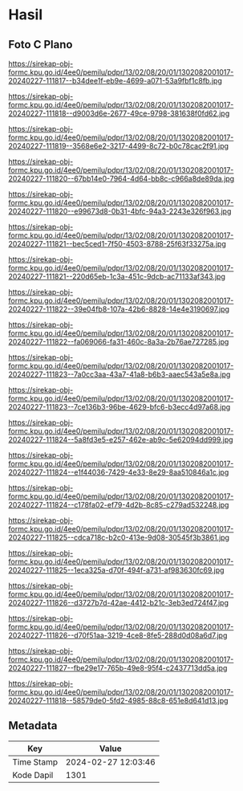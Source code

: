 # Hasil

## Foto C Plano

https://sirekap-obj-formc.kpu.go.id/4ee0/pemilu/pdpr/13/02/08/20/01/1302082001017-20240227-111817--b34dee1f-eb9e-4699-a071-53a9fbf1c8fb.jpg

https://sirekap-obj-formc.kpu.go.id/4ee0/pemilu/pdpr/13/02/08/20/01/1302082001017-20240227-111818--d9003d6e-2677-49ce-9798-381638f0fd62.jpg

https://sirekap-obj-formc.kpu.go.id/4ee0/pemilu/pdpr/13/02/08/20/01/1302082001017-20240227-111819--3568e6e2-3217-4499-8c72-b0c78cac2f91.jpg

https://sirekap-obj-formc.kpu.go.id/4ee0/pemilu/pdpr/13/02/08/20/01/1302082001017-20240227-111820--67bb14e0-7964-4d64-bb8c-c966a8de89da.jpg

https://sirekap-obj-formc.kpu.go.id/4ee0/pemilu/pdpr/13/02/08/20/01/1302082001017-20240227-111820--e99673d8-0b31-4bfc-94a3-2243e326f963.jpg

https://sirekap-obj-formc.kpu.go.id/4ee0/pemilu/pdpr/13/02/08/20/01/1302082001017-20240227-111821--bec5ced1-7f50-4503-8788-25f63f33275a.jpg

https://sirekap-obj-formc.kpu.go.id/4ee0/pemilu/pdpr/13/02/08/20/01/1302082001017-20240227-111821--220d65eb-1c3a-451c-9dcb-ac71133af343.jpg

https://sirekap-obj-formc.kpu.go.id/4ee0/pemilu/pdpr/13/02/08/20/01/1302082001017-20240227-111822--39e04fb8-107a-42b6-8828-14e4e3190697.jpg

https://sirekap-obj-formc.kpu.go.id/4ee0/pemilu/pdpr/13/02/08/20/01/1302082001017-20240227-111822--fa069066-fa31-460c-8a3a-2b76ae727285.jpg

https://sirekap-obj-formc.kpu.go.id/4ee0/pemilu/pdpr/13/02/08/20/01/1302082001017-20240227-111823--7a0cc3aa-43a7-41a8-b6b3-aaec543a5e8a.jpg

https://sirekap-obj-formc.kpu.go.id/4ee0/pemilu/pdpr/13/02/08/20/01/1302082001017-20240227-111823--7ce136b3-96be-4629-bfc6-b3ecc4d97a68.jpg

https://sirekap-obj-formc.kpu.go.id/4ee0/pemilu/pdpr/13/02/08/20/01/1302082001017-20240227-111824--5a8fd3e5-e257-462e-ab9c-5e62094dd999.jpg

https://sirekap-obj-formc.kpu.go.id/4ee0/pemilu/pdpr/13/02/08/20/01/1302082001017-20240227-111824--e1f44036-7429-4e33-8e29-8aa510846a1c.jpg

https://sirekap-obj-formc.kpu.go.id/4ee0/pemilu/pdpr/13/02/08/20/01/1302082001017-20240227-111824--c178fa02-ef79-4d2b-8c85-c279ad532248.jpg

https://sirekap-obj-formc.kpu.go.id/4ee0/pemilu/pdpr/13/02/08/20/01/1302082001017-20240227-111825--cdca718c-b2c0-413e-9d08-30545f3b3861.jpg

https://sirekap-obj-formc.kpu.go.id/4ee0/pemilu/pdpr/13/02/08/20/01/1302082001017-20240227-111825--1eca325a-d70f-494f-a731-af983630fc69.jpg

https://sirekap-obj-formc.kpu.go.id/4ee0/pemilu/pdpr/13/02/08/20/01/1302082001017-20240227-111826--d3727b7d-42ae-4412-b21c-3eb3ed724f47.jpg

https://sirekap-obj-formc.kpu.go.id/4ee0/pemilu/pdpr/13/02/08/20/01/1302082001017-20240227-111826--d70f51aa-3219-4ce8-8fe5-288d0d08a6d7.jpg

https://sirekap-obj-formc.kpu.go.id/4ee0/pemilu/pdpr/13/02/08/20/01/1302082001017-20240227-111827--fbe29e17-765b-49e8-95f4-c2437713dd5a.jpg

https://sirekap-obj-formc.kpu.go.id/4ee0/pemilu/pdpr/13/02/08/20/01/1302082001017-20240227-111818--58579de0-5fd2-4985-88c8-651e8d641d13.jpg


## Metadata

| Key        | Value               |
| ---------- | ------------------- |
| Time Stamp | 2024-02-27 12:03:46 |
| Kode Dapil | 1301                |



